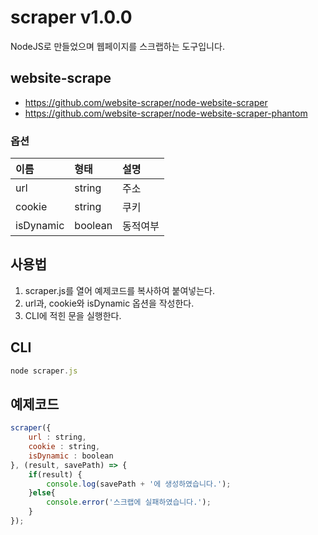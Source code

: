 # scraper v1.0.0
NodeJS로 만들었으며 웹페이지를 스크랩하는 도구입니다.

## website-scrape
- <https://github.com/website-scraper/node-website-scraper>
- <https://github.com/website-scraper/node-website-scraper-phantom>

### 옵션

이름 | 형태 | 설명
| :-- | :-- | :-- |
url | string | 주소
cookie | string | 쿠키
isDynamic | boolean | 동적여부

## 사용법
1. scraper.js를 열어 예제코드를 복사하여 붙여넣는다.
2. url과, cookie와 isDynamic 옵션을 작성한다.
3. CLI에 적힌 문을 실행한다.

## CLI
````javascript
node scraper.js
````

## 예제코드
````javascript
scraper({
	url : string,
	cookie : string,
	isDynamic : boolean
}, (result, savePath) => {
	if(result) {
		console.log(savePath + '에 생성하였습니다.');
	}else{
		console.error('스크랩에 실패하였습니다.');
	}
});
````